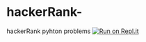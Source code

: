 # hackerRank-
hackerRank pyhton problems
[![Run on Repl.it](https://repl.it/badge/github/yamany28/hackerRank-)](https://repl.it/github/yamany28/hackerRank-)
